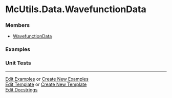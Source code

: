 # <a id="McUtils.Data.WavefunctionData">McUtils.Data.WavefunctionData</a>
    


### Members

  - [WavefunctionData](WavefunctionData/WavefunctionData.md)

### Examples



### Unit Tests



___

[Edit Examples](https://github.com/McCoyGroup/McUtils/edit/edit/ci/examples/ci/docs/McUtils/Data/WavefunctionData.md) or 
[Create New Examples](https://github.com/McCoyGroup/McUtils/new/edit/?filename=ci/examples/ci/docs/McUtils/Data/WavefunctionData.md) <br/>
[Edit Template](https://github.com/McCoyGroup/McUtils/edit/edit/ci/docs/ci/docs/McUtils/Data/WavefunctionData.md) or 
[Create New Template](https://github.com/McCoyGroup/McUtils/new/edit/?filename=ci/docs/templates/ci/docs/McUtils/Data/WavefunctionData.md) <br/>
[Edit Docstrings](https://github.com/McCoyGroup/McUtils/edit/edit/McUtils/Data/WavefunctionData/__init__.py?message=Update%20Docs)